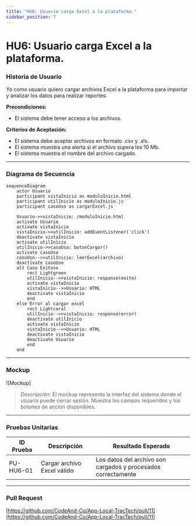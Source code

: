 ```yaml
---
title: "HU6: Usuario carga Excel a la plataforma."  
sidebar_position: 7
---
```


# HU6: Usuario carga Excel a la plataforma.

### Historia de Usuario

Yo como usuario quiero cargar archivos Excel a la plataforma para importar y analizar los datos para realizar reportes.

  **Precondiciones:**
  - El sistema debe tener acceso a los archivos.

  **Criterios de Aceptación:**
  - El sistema debe aceptar archivos en formato .csv y .xls.
  - El sistema muestra una alerta si el archivo supera los 10 Mb.
  - El sistema muestra el nombre del archivo cargado.

---

### Diagrama de Secuencia

```mermaid
sequenceDiagram
    actor Usuario
    participant vistaInicio as moduloInicio.html
    participant utilInicio as moduloInicio.js
    participant casoUso as cargarExcel.js

    Usuario->>vistaInicio: /moduloInicio.html
    activate Usuario
    activate vistaInicio
    vistaInicio->>utilInicio: addEventListener('click')
    deactivate vistaInicio
    activate utilInicio
    utilInicio->>casoUso: botonCargar()
    activate casoUso
    casoUso-->>utilInicio: leerExcel(archivo)
    deactivate casoUso
    alt Caso Exitoso
        rect Lightgreen
        utilInicio-->>vistaInicio: response(exito)
        activate vistaInicio
        vistaInicio-->>Usuario: HTML
        deactivate vistaInicio
        end
    else Error al cargar excel
        rect Lightcoral
        utilInicio-->>vistaInicio: response(error)
        deactivate utilInicio
        activate vistaInicio
        vistaInicio-->>Usuario: HTML
        deactivate vistaInicio
        deactivate Usuario
        end
    end
```

---

### Mockup

![Mockup]

> *Descripción*: El mockup representa la interfaz del sistema donde el usuario puede cerrar sesión. Muestra los campos requeridos y los botones de acción disponibles.

---
### Pruebas Unitarias 
| ID Prueba | Descripción | Resultado Esperado |
|-----------|-------------|--------------------|
|PU-HU6-01|Cargar archivo Excel válido|Los datos del archivo son cargados y procesados correctamente|

---

### Pull Request
[https://github.com/CodeAnd-Co/App-Local-TracTech/pull/11](https://github.com/CodeAnd-Co/App-Local-TracTech/pull/11)
